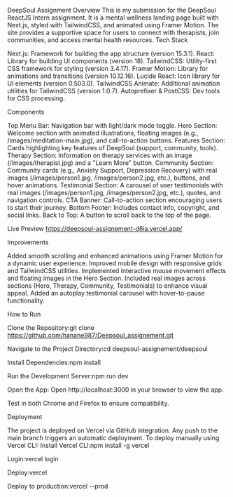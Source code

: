 DeepSoul Assignment
Overview
This is my submission for the DeepSoul ReactJS Intern assignment. It is a mental wellness landing page built with Next.js, styled with TailwindCSS, and animated using Framer Motion. The site provides a supportive space for users to connect with therapists, join communities, and access mental health resources.
Tech Stack

Next.js: Framework for building the app structure (version 15.3.1).
React: Library for building UI components (version 18).
TailwindCSS: Utility-first CSS framework for styling (version 3.4.17).
Framer Motion: Library for animations and transitions (version 10.12.16).
Lucide React: Icon library for UI elements (version 0.503.0).
TailwindCSS Animate: Additional animation utilities for TailwindCSS (version 1.0.7).
Autoprefixer & PostCSS: Dev tools for CSS processing.

Components

Top Menu Bar: Navigation bar with light/dark mode toggle.
Hero Section: Welcome section with animated illustrations, floating images (e.g., /images/meditation-main.jpg), and call-to-action buttons.
Features Section: Cards highlighting key features of DeepSoul (support, community, tools).
Therapy Section: Information on therapy services with an image (/images/therapist.jpg) and a "Learn More" button.
Community Section: Community cards (e.g., Anxiety Support, Depression Recovery) with real images (/images/person1.jpg, /images/person2.jpg, etc.), buttons, and hover animations.
Testimonial Section: A carousel of user testimonials with real images (/images/person1.jpg, /images/person2.jpg, etc.), quotes, and navigation controls.
CTA Banner: Call-to-action section encouraging users to start their journey.
Bottom Footer: Includes contact info, copyright, and social links.
Back to Top: A button to scroll back to the top of the page.

Live Preview
https://deepsoul-assignement-d6ia.vercel.app/


Improvements

Added smooth scrolling and enhanced animations using Framer Motion for a dynamic user experience.
Improved mobile design with responsive grids and TailwindCSS utilities.
Implemented interactive mouse movement effects and floating images in the Hero Section.
Included real images across sections (Hero, Therapy, Community, Testimonials) to enhance visual appeal.
Added an autoplay testimonial carousel with hover-to-pause functionality.

How to Run

Clone the Repository:git clone https://github.com/hanane987/Deepsoul_assignement.git


Navigate to the Project Directory:cd deepsoul-assignement/deepsoul 


Install Dependencies:npm install


Run the Development Server:npm run dev


Open the App:
Open http://localhost:3000 in your browser to view the app.

Test in both Chrome and Firefox to ensure compatibility.



Deployment

The project is deployed on Vercel via GitHub integration.
Any push to the main branch triggers an automatic deployment.
To deploy manually using Vercel CLI:
Install Vercel CLI:npm install -g vercel


Login:vercel login


Deploy:vercel


Deploy to production:vercel --prod







